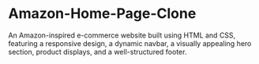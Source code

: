 # Amazon-Home-Page-Clone
An Amazon-inspired e-commerce website built using HTML and CSS, featuring a responsive design, a dynamic navbar, a visually appealing hero section, product displays, and a well-structured footer.
